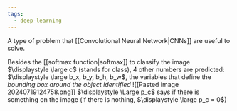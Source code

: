 ```yaml
---
tags:
  - deep-learning
---
```

A type of problem that [[Convolutional Neural Network|CNNs]] are useful to solve.

Besides the [[softmax function|softmax]] to classify the image $\displaystyle \large c$ (stands for class), 4 other numbers are predicted: $\displaystyle \large b_x, b_y, b_h, b_w$, the variables that define the *bounding box around the object identified* 
![[Pasted image 20240719124758.png]]
$\displaystyle \Large p_c$ says if there is something on the image (if there is nothing, $\displaystyle \large p_c = 0$)
